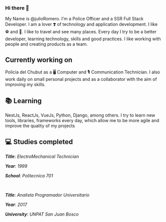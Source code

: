 ### Hi there 👋

My Name is @julioRomero.
I'm a Police Officer and a SSR Full Stack Developer. I am a lover ❣️ of technology and application development. I like ⚽ and 🎸. I like to travel and see many places.
Every day I try to be a better developer, learning technology, skills and good practices. I like working with people and creating products as a team.

## Currently working on 

  Policia del Chubut as a 🖥️ Computer and 🎙️ Communication Technician. I also work daily on small personal projects and as a collaborator with the aim of improving my skills.

## 📚 Learning 

  NestJs, ReactJs, VueJs, Python, Django, among others.
  I try to learn new tools, libraries, frameworks every day, which allow me to be more agile and improve the quality of my projects

## 💻 Studies completed

  ***Title***: *ElectroMechanical Technician*
  
  ***Year***: *1999*
  
  ***School***: *Politecnica 701*
  
  <br>
  
  ***Title***: *Analista Programador Universitario*
  
  ***Year***: *2017*
  
  ***University***: *UNPAT San Juan Bosco*



